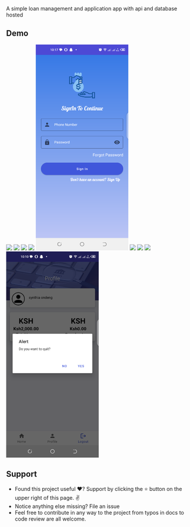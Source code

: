 A simple loan management and application app with api and database hosted
## Demo
<p float="left">
<img src="screenshots/get started page.png" width=250/>
<img src="screenshots/landing page.png" width=250/>
<img src="screenshots/landing page1.png" width=250/>
<img src="screenshots/landingpage2.png" width=250/>
<img src="screenshots/login page.png" width=250/>
<img src="screenshots/drawer menu.png" width=250/>
<img src="screenshots/payslip page.png" width=250/>
<img src="screenshots/homepage.png" width=250/>
<img src="screenshots/logout.png" width=250/>

  </p>
  
## Support
- Found this project useful ❤️? Support by clicking the ⭐️ button on the upper right of this page. ✌️
- Notice anything else missing? File an issue 
- Feel free to contribute in any way to the project from typos in docs to code review are all welcome.
